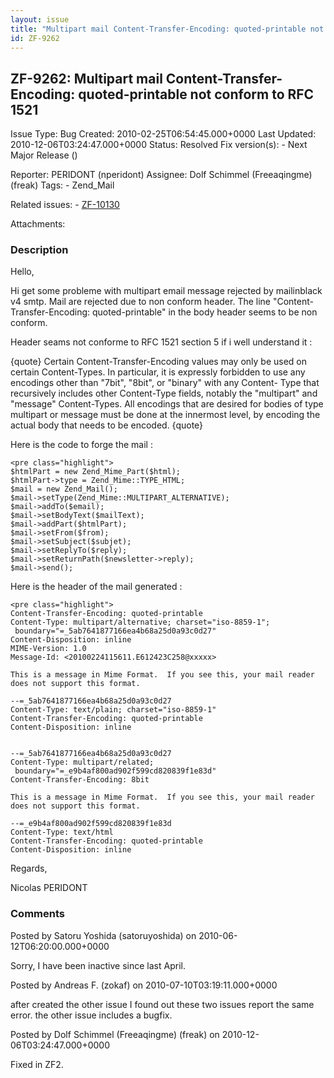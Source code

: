 ```yaml
---
layout: issue
title: "Multipart mail Content-Transfer-Encoding: quoted-printable not conform to RFC 1521"
id: ZF-9262
---
```


ZF-9262: Multipart mail Content-Transfer-Encoding: quoted-printable not conform to RFC 1521
-------------------------------------------------------------------------------------------

 Issue Type: Bug Created: 2010-02-25T06:54:45.000+0000 Last Updated: 2010-12-06T03:24:47.000+0000 Status: Resolved Fix version(s): - Next Major Release ()
 
 Reporter:  PERIDONT (nperidont)  Assignee:  Dolf Schimmel (Freeaqingme) (freak)  Tags: - Zend\_Mail
 
 Related issues: - [ZF-10130](/issues/browse/ZF-10130)
 
 Attachments: 
### Description

Hello,

Hi get some probleme with multipart email message rejected by mailinblack v4 smtp. Mail are rejected due to non conform header. The line "Content-Transfer-Encoding: quoted-printable" in the body header seems to be non conform.

Header seams not conforme to RFC 1521 section 5 if i well understand it :

{quote} Certain Content-Transfer-Encoding values may only be used on certain Content-Types. In particular, it is expressly forbidden to use any encodings other than "7bit", "8bit", or "binary" with any Content- Type that recursively includes other Content-Type fields, notably the "multipart" and "message" Content-Types. All encodings that are desired for bodies of type multipart or message must be done at the innermost level, by encoding the actual body that needs to be encoded. {quote}

Here is the code to forge the mail :

 
    <pre class="highlight">
    $htmlPart = new Zend_Mime_Part($html);
    $htmlPart->type = Zend_Mime::TYPE_HTML;
    $mail = new Zend_Mail();
    $mail->setType(Zend_Mime::MULTIPART_ALTERNATIVE);
    $mail->addTo($email);
    $mail->setBodyText($mailText);
    $mail->addPart($htmlPart);
    $mail->setFrom($from);
    $mail->setSubject($subjet);
    $mail->setReplyTo($reply);
    $mail->setReturnPath($newsletter->reply);
    $mail->send();


Here is the header of the mail generated :

 
    <pre class="highlight">
    Content-Transfer-Encoding: quoted-printable
    Content-Type: multipart/alternative; charset="iso-8859-1";
     boundary="=_5ab7641877166ea4b68a25d0a93c0d27"
    Content-Disposition: inline
    MIME-Version: 1.0
    Message-Id: <20100224115611.E612423C258@xxxxx>
    
    This is a message in Mime Format.  If you see this, your mail reader does not support this format.
    
    --=_5ab7641877166ea4b68a25d0a93c0d27
    Content-Type: text/plain; charset="iso-8859-1"
    Content-Transfer-Encoding: quoted-printable
    Content-Disposition: inline
    
    
    --=_5ab7641877166ea4b68a25d0a93c0d27
    Content-Type: multipart/related;
     boundary="=_e9b4af800ad902f599cd820839f1e83d"
    Content-Transfer-Encoding: 8bit
    
    This is a message in Mime Format.  If you see this, your mail reader does not support this format.
    
    --=_e9b4af800ad902f599cd820839f1e83d
    Content-Type: text/html
    Content-Transfer-Encoding: quoted-printable
    Content-Disposition: inline


Regards,

Nicolas PERIDONT

 

 

### Comments

Posted by Satoru Yoshida (satoruyoshida) on 2010-06-12T06:20:00.000+0000

Sorry, I have been inactive since last April.

 

 

Posted by Andreas F. (zokaf) on 2010-07-10T03:19:11.000+0000

after created the other issue I found out these two issues report the same error. the other issue includes a bugfix.

 

 

Posted by Dolf Schimmel (Freeaqingme) (freak) on 2010-12-06T03:24:47.000+0000

Fixed in ZF2.

 

 
